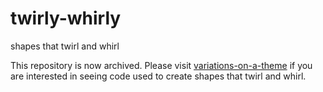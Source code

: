 # twirly-whirly
shapes that twirl and whirl

This repository is now archived. Please visit [variations-on-a-theme](https://github.com/shandiya/variations-on-a-theme) if you are interested in seeing code used to create shapes that twirl and whirl. 
